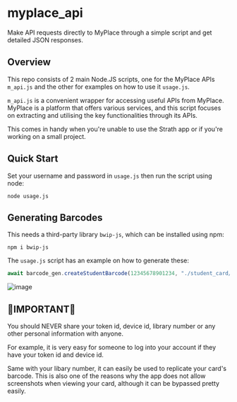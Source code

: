 # myplace_api
Make API requests directly to MyPlace through a simple script and get detailed JSON responses.

## Overview
This repo consists of 2 main Node.JS scripts, one for the MyPlace APIs `m_api.js` and the other for examples on how to use it `usage.js`.

`m_api.js` is a convenient wrapper  for accessing useful APIs from MyPlace. MyPlace is a platform that offers various services, and this script focuses on extracting and utilising the key functionalities through its APIs.

This comes in handy when you're unable to use the Strath app or if you're working on a small project.

## Quick Start
Set your username and password in `usage.js` then run the script using node:
```
node usage.js
```

## Generating Barcodes
This needs a third-party library `bwip-js`, which can be installed using npm:
```
npm i bwip-js
```
The `usage.js` script has an example on how to generate these:
```js
await barcode_gen.createStudentBarcode(12345678901234, "./student_card/barcode.png");
```

![image](https://github.com/mohfez/myplace-api/assets/150836596/5498799b-4e04-448e-a8b8-e5fb692b8a24)


## 🔴IMPORTANT🔴
You should NEVER share your token id, device id, library number or any other personal information with anyone.

For example, it is very easy for someone to log into your account if they have your token id and device id.

Same with your libary number, it can easily be used to replicate your card's barcode. This is also one of the reasons why the app does not allow screenshots when viewing your card, although it can be bypassed pretty easily.
